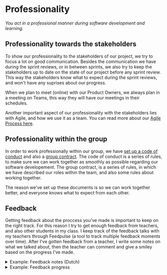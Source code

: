 # Professionality
*You act in a professional manner during software development and learning.*

## Professionality towards the stakeholders
To show our professionality to the stakeholders of our project, we try to focus a lot on good communication.
Besides the communication we have during the sprint reviews, or in between sprints, we also try to keep the stakeholders up to date on the state of our project before any sprint review. This way the stakeholders know what to expect during the sprint reviews, and won't have any suprises about our progress.

When we plan to meet (online) with our Product Owners, we always plan in a meeting on Teams, this way they will have our meetings in their schedules.

Another important aspect of our professionality with the stakeholders lies with Agile, and how we use it as a team. You can read more about our [Agile Process here](https://github.com/LukasJansen100/Portfolio-S3/blob/main/proof/agile-method.md).

## Professionality within the group
In order to work professionally within our group, we have [set up a code of conduct](https://github.com/Modus-1/documentation/blob/main/Documents/Code%20of%20Conduct.md) and also a [group contract](https://docs.google.com/document/d/1O4WbgDgG3jcjnhj1aFvIqjnz9wh1FpvAaHZ_3k6U_-4/edit?usp=sharing).
The code of conduct is a series of rules, to make sure we can work together as smoothly as possible regarding our software developement.
The group contract, is a series of rules, in which we have described our roles within the team, and also some rules about working together.

The reason we've set up these documents is so we can work together better, and everyone knows what to expect from each other.

## Feedback
Getting feedback about the proccess you've made is important to keep on the right track.
For this reason I try to get enough feedback from teachers, and also other students in my class.
I keep track of the feedback talks with my teachers through Feedpulse (a tool to track multiple feedback moments over time). After I've gotten feedback from a teacher, I write some notes on what we talked about, then the teacher can comment and give a smiley based on the progress I've made.



<details>
  <summary>Example: Feedback notes (Dutch)</summary>
 
![image](https://user-images.githubusercontent.com/93530655/208377726-25b46e27-bda0-4db4-9a91-59e2ca7dc34b.png)
</details>

<details>
  <summary>Example: Feedback progress</summary>
  
  ![image](https://user-images.githubusercontent.com/93530655/208377823-4dde39cc-de45-4fc1-8bb6-8c29141771ff.png)
</details>
